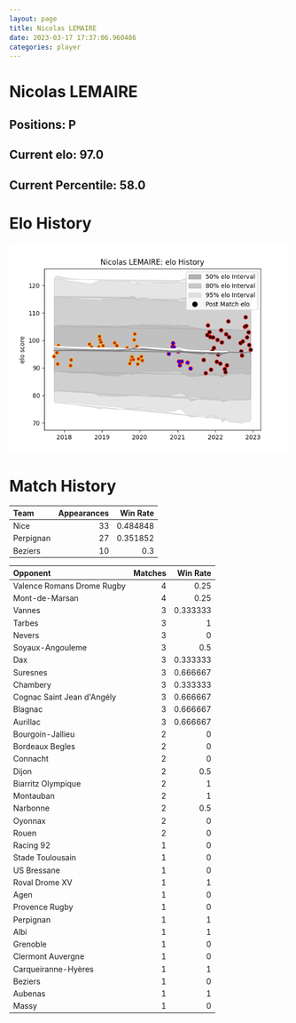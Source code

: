 ```yaml
---  
layout: page  
title: Nicolas LEMAIRE  
date: 2023-03-17 17:37:06.960486  
categories: player  
---
```

# Nicolas LEMAIRE

## Positions: P

## Current elo: 97.0

## Current Percentile: 58.0

# Elo History


![elo history](history_NicolasLEMAIRE.png)
# Match History


| Team      |   Appearances |   Win Rate |
|:----------|--------------:|-----------:|
| Nice      |            33 |   0.484848 |
| Perpignan |            27 |   0.351852 |
| Beziers   |            10 |   0.3      |

| Opponent                   |   Matches |   Win Rate |
|:---------------------------|----------:|-----------:|
| Valence Romans Drome Rugby |         4 |   0.25     |
| Mont-de-Marsan             |         4 |   0.25     |
| Vannes                     |         3 |   0.333333 |
| Tarbes                     |         3 |   1        |
| Nevers                     |         3 |   0        |
| Soyaux-Angouleme           |         3 |   0.5      |
| Dax                        |         3 |   0.333333 |
| Suresnes                   |         3 |   0.666667 |
| Chambery                   |         3 |   0.333333 |
| Cognac Saint Jean d'Angély |         3 |   0.666667 |
| Blagnac                    |         3 |   0.666667 |
| Aurillac                   |         3 |   0.666667 |
| Bourgoin-Jallieu           |         2 |   0        |
| Bordeaux Begles            |         2 |   0        |
| Connacht                   |         2 |   0        |
| Dijon                      |         2 |   0.5      |
| Biarritz Olympique         |         2 |   1        |
| Montauban                  |         2 |   1        |
| Narbonne                   |         2 |   0.5      |
| Oyonnax                    |         2 |   0        |
| Rouen                      |         2 |   0        |
| Racing 92                  |         1 |   0        |
| Stade Toulousain           |         1 |   0        |
| US Bressane                |         1 |   0        |
| Roval Drome XV             |         1 |   1        |
| Agen                       |         1 |   0        |
| Provence Rugby             |         1 |   0        |
| Perpignan                  |         1 |   1        |
| Albi                       |         1 |   1        |
| Grenoble                   |         1 |   0        |
| Clermont Auvergne          |         1 |   0        |
| Carqueiranne-Hyères        |         1 |   1        |
| Beziers                    |         1 |   0        |
| Aubenas                    |         1 |   1        |
| Massy                      |         1 |   0        |